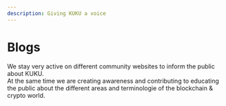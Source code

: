 ```yaml
---
description: Giving KUKU a voice
---
```


# Blogs

We stay very active on different community websites to inform the public about KUKU.\
At the same time we are creating awareness and contributing to educating the public about the different areas and terminologie of the blockchain & crypto world.
